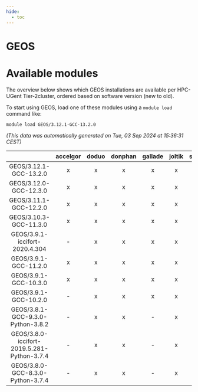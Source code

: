 ```yaml
---
hide:
  - toc
---
```


GEOS
====

# Available modules


The overview below shows which GEOS installations are available per HPC-UGent Tier-2cluster, ordered based on software version (new to old).

To start using GEOS, load one of these modules using a `module load` command like:

```shell
module load GEOS/3.12.1-GCC-13.2.0
```

*(This data was automatically generated on Tue, 03 Sep 2024 at 15:36:31 CEST)*  

| |accelgor|doduo|donphan|gallade|joltik|shinx|skitty|
| :---: | :---: | :---: | :---: | :---: | :---: | :---: | :---: |
|GEOS/3.12.1-GCC-13.2.0|x|x|x|x|x|x|x|
|GEOS/3.12.0-GCC-12.3.0|x|x|x|x|x|x|x|
|GEOS/3.11.1-GCC-12.2.0|x|x|x|x|x|-|x|
|GEOS/3.10.3-GCC-11.3.0|x|x|x|x|x|-|x|
|GEOS/3.9.1-iccifort-2020.4.304|-|x|x|x|x|-|x|
|GEOS/3.9.1-GCC-11.2.0|x|x|x|x|x|-|x|
|GEOS/3.9.1-GCC-10.3.0|x|x|x|x|x|-|x|
|GEOS/3.9.1-GCC-10.2.0|-|x|x|x|x|-|x|
|GEOS/3.8.1-GCC-9.3.0-Python-3.8.2|-|x|x|-|x|-|x|
|GEOS/3.8.0-iccifort-2019.5.281-Python-3.7.4|-|x|x|-|x|-|x|
|GEOS/3.8.0-GCC-8.3.0-Python-3.7.4|-|x|x|-|x|-|x|
